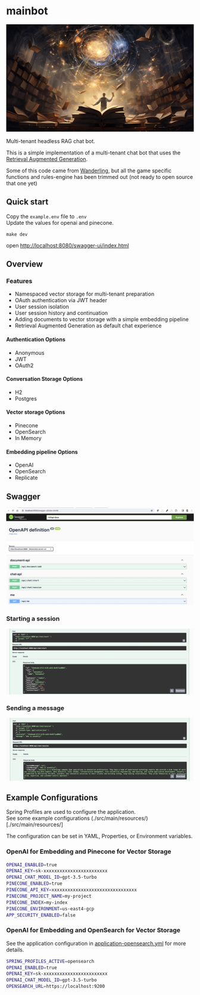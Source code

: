# mainbot

![knowledge-explosion](./docs/images/knowledge-explosion.jpg)

Multi-tenant headless RAG chat bot.  

This is a simple implementation of a multi-tenant chat bot that uses the [Retrieval Augmented Generation](https://arxiv.org/abs/2005.11401).  

Some of this code came from [Wanderling](https://wanderling.io), but all the game specific functions and rules-engine has been trimmed out (not ready to open source that one yet)   

## Quick start

Copy the `example.env` file to `.env`  
Update the values for openai and pinecone.  

```
make dev
```

open [http://localhost:8080/swagger-ui/index.html](http://localhost:4180/swagger-ui/index.html)



## Overview

### Features

- Namespaced vector storage for multi-tenant preparation
- OAuth authentication via JWT header
- User session isolation
- User session history and continuation
- Adding documents to vector storage with a simple embedding pipeline
- Retrieval Augmented Generation as default chat experience


#### Authentication Options 
- Anonymous
- JWT
- OAuth2

#### Conversation Storage Options
- H2
- Postgres

#### Vector storage Options 
- Pinecone
- OpenSearch
- In Memory

#### Embedding pipeline Options
- OpenAI
- OpenSearch 
- Replicate  


## Swagger


![swagger](./docs/images/swagger.png)


### Starting a session 

![start a session](./docs/images/start-session.png)  


### Sending a message

![send a message](./docs/images/session-message.png)


## Example Configurations  
Spring Profiles are used to configure the application.  
See some example configurations (./src/main/resources/)[./src/main/resources/]

The configuration can be set in YAML, Properties, or Environment variables.  

### OpenAI for Embedding and Pinecone for Vector Storage

```bash
OPENAI_ENABLED=true
OPENAI_KEY=sk-xxxxxxxxxxxxxxxxxxxxxxxx
OPENAI_CHAT_MODEL_ID=gpt-3.5-turbo
PINECONE_ENABLED=true
PINECONE_API_KEY=xxxxxxxxxxxxxxxxxxxxxxxxxxxxxxxx
PINECONE_PROJECT_NAME=my-project
PINECONE_INDEX=my-index
PINECONE_ENVIRONMENT=us-east4-gcp
APP_SECURITY_ENABLED=false
```

### OpenAI for Embedding and OpenSearch for Vector Storage

See the application configuration in [application-opensearch.yml](./src/main/resources/application-opensearch.yml) for more details.  

```bash
SPRING_PROFILES_ACTIVE=opensearch
OPENAI_ENABLED=true
OPENAI_KEY=sk-xxxxxxxxxxxxxxxxxxxxxxxx
OPENAI_CHAT_MODEL_ID=gpt-3.5-turbo
OPENSEARCH_URL=https://localhost:9200
```